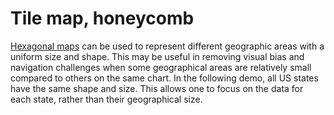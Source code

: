 # Tile map, honeycomb

[Hexagonal maps](https://api.highcharts.com/highcharts/series.tilemap) can be used to represent different geographic areas with a uniform size and shape. This may be useful in removing visual bias and navigation challenges when some geographical areas are relatively small compared to others on the same chart.
In the following demo, all US states have the same shape and size. This allows one to focus on the data for each state, rather than their geographical size.
